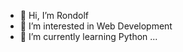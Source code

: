 - 👋 Hi, I’m Rondolf
- 👀 I’m interested in Web Development
- 🌱 I’m currently learning Python ...

<!---
rondolf520/rondolf520 is a ✨ special ✨ repository because its `README.md` (this file) appears on your GitHub profile.
You can click the Preview link to take a look at your changes.
--->
